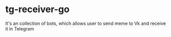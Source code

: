 # tg-receiver-go
It's an collection of bots, which allows user to send meme to Vk and receive it in Telegram
